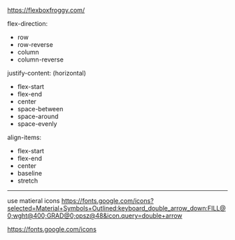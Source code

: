 https://flexboxfroggy.com/

flex-direction: 
- row
- row-reverse
- column
- column-reverse

justify-content: (horizontal)
- flex-start
- flex-end
- center 
- space-between
- space-around
- space-evenly

align-items:
- flex-start
- flex-end
- center
- baseline
- stretch


---

use matieral icons 
https://fonts.google.com/icons?selected=Material+Symbols+Outlined:keyboard_double_arrow_down:FILL@0;wght@400;GRAD@0;opsz@48&icon.query=double+arrow


https://fonts.google.com/icons
